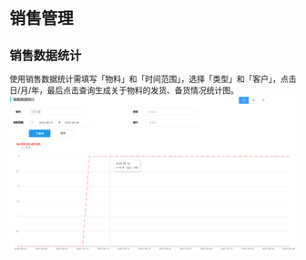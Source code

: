# 销售管理
## 销售数据统计
使用销售数据统计需填写「物料」和「时间范围」，选择「类型」和「客户」，点击<kbd>日</kbd>/<kbd>月</kbd>/<kbd>年</kbd>，最后点击<kbd>查询</kbd>生成关于物料的发货、备货情况统计图。
![图片](/images/sales/graph.png) 